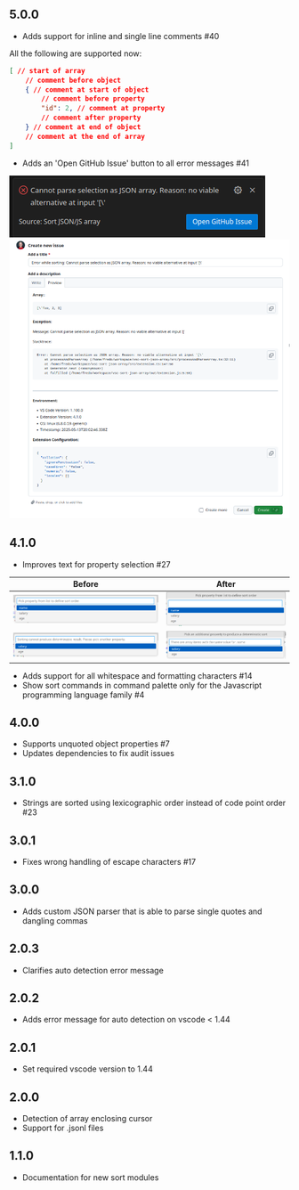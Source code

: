 <a name="5.0.0"></a>
## 5.0.0
* Adds support for inline and single line comments #40

All the following are supported now:
```json
[ // start of array
    // comment before object
    { // comment at start of object
        // comment before property
        "id": 2, // comment at property
        // comment after property
    } // comment at end of object
    // comment at the end of array
]
```

* Adds an 'Open GitHub Issue' button to all error messages #41

![Error with Open GitHub Issue button](doc/open_github_issue_5.0.0.png)
![New GitHub Issue](doc/github_issue_5.0.0.png)



<a name="4.1.0"></a>
## 4.1.0
* Improves text for property selection #27

| Before | After |
| --- | --- | 
| ![quickpick first selection before](doc/sort_quickpick01_4.0.0.png)| ![quickpick first selection after](doc/sort_quickpick01_4.1.0.png) |
| ![quickpick second selection before](doc/sort_quickpick02_4.0.0.png)| ![quickpick second selection after](doc/sort_quickpick02_4.1.0.png) |

* Adds support for all whitespace and formatting characters #14
* Show sort commands in command palette only for the Javascript programming language family #4


<a name="4.0.0"></a>
## 4.0.0
* Supports unquoted object properties #7
* Updates dependencies to fix audit issues

<a name="3.1.0"></a>
## 3.1.0
* Strings are sorted using lexicographic order instead of code point order #23

<a name="3.0.1"></a>
## 3.0.1
* Fixes wrong handling of escape characters #17

<a name="3.0.0"></a>
## 3.0.0
* Adds custom JSON parser that is able to parse single quotes and dangling commas

<a name="2.0.3"></a>
## 2.0.3
* Clarifies auto detection error message

<a name="2.0.2"></a>
## 2.0.2
* Adds error message for auto detection on vscode < 1.44

<a name="2.0.1"></a>
## 2.0.1
* Set required vscode version to 1.44

<a name="2.0.0"></a>
## 2.0.0
* Detection of array enclosing cursor
* Support for .jsonl files

<a name="1.1.0"></a>
## 1.1.0
* Documentation for new sort modules
